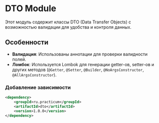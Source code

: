 # DTO Module

Этот модуль содержит классы DTO (Data Transfer Objects) с возможностью валидации для удобства и контроля данных.

## Особенности

- **Валидация**: Использованы аннотации для проверки валидности полей.
- **Ломбок**: Используется Lombok для генерации getter-ов, setter-ов и других методов (`@Getter`, `@Setter`, `@Builder`,
  `@NoArgsConstructor`, `@AllArgsConstructor`).

### Добавление зависимости

```xml
<dependency>
    <groupId>ru.practicum</groupId>
    <artifactId>dto</artifactId>
    <version>1.0.0</version>
</dependency>